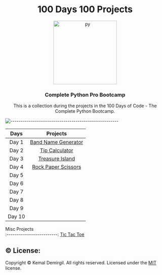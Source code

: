 <h1 align = "center">100 Days 100 Projects</h1>
<div align = "center">
  <img src="https://media.giphy.com/media/KAq5w47R9rmTuvWOWa/giphy.gif?cid=ecf05e474fytby8gcrvvhbpqbrbhxwzcjbr3dr2fr0odg3pn&rid=giphy.gif&ct=g" alt="py" width="200"/>
</div>
<h3 align = "center">Complete Python Pro Bootcamp</h3>
<p align = "center">This is a collection during the projects in the 100 Days of Code - The Complete Python Bootcamp.</p>


![-----------------------------------------------------](https://raw.githubusercontent.com/andreasbm/readme/master/assets/lines/rainbow.png)




Days  | Projects
:-------------------------:  | :-------------------------:
Day 1 |  [Band Name Generator](https://replit.com/@kemaldemirgil/band-name-generator-start#main.py)
Day 2 |  [Tip Calculator](https://replit.com/@kemaldemirgil/tip-calculator-start#main.py)
Day 3 |  [Treasure Island](https://replit.com/@kemaldemirgil/treasure-island-start#main.py)
Day 4 |  [Rock Paper Scissors](https://replit.com/@kemaldemirgil/rock-paper-scissors-start#main.py)
Day 5 |  
Day 6 |
Day 7 |
Day 8 | 
Day 9 |  
Day 10 |  



Misc Projects  
:-------------------------:
[Tic Tac Toe](https://replit.com/@kemaldemirgil/tic-tac-toe#main.py)





## ©️ License:
Copyright © Kemal Demirgil. All rights reserved.
Licensed under the [MIT](https://github.com/kemaldemirgil/100_d4ys_Pyth0n/blob/main/LICENSE) license.
